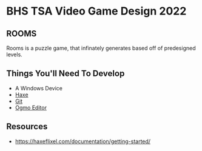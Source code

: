# BHS TSA Video Game Design 2022

## ROOMS

Rooms is a puzzle game, that infinately generates based off of predesigned levels.

## Things You'll Need To Develop

* A Windows Device
* [Haxe](https://haxe.org/)
* [Git](https://git-scm.com/)
* [Ogmo Editor](https://ogmo-editor-3.github.io/)

## Resources

* https://haxeflixel.com/documentation/getting-started/